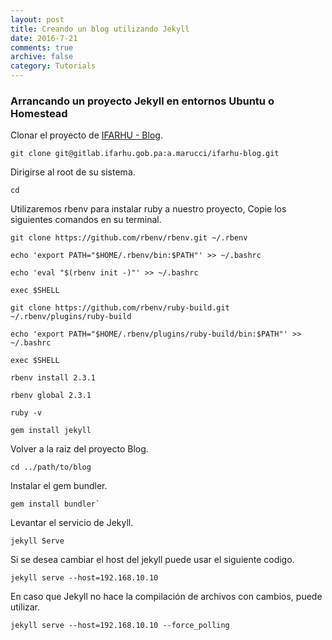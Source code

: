 ```yaml
---
layout: post
title: Creando un blog utilizando Jekyll
date: 2016-7-21
comments: true
archive: false
category: Tutorials
---
```


### Arrancando un proyecto Jekyll en entornos Ubuntu o Homestead

Clonar el proyecto de [IFARHU - Blog](git@gitlab.ifarhu.gob.pa:a.marucci/ifarhu-blog.git).

~~~
git clone git@gitlab.ifarhu.gob.pa:a.marucci/ifarhu-blog.git
~~~

Dirigirse al root de su sistema.

~~~
cd
~~~

Utilizaremos rbenv para instalar ruby a nuestro proyecto, Copie los siguientes comandos en su terminal.

~~~
git clone https://github.com/rbenv/rbenv.git ~/.rbenv

echo 'export PATH="$HOME/.rbenv/bin:$PATH"' >> ~/.bashrc

echo 'eval "$(rbenv init -)"' >> ~/.bashrc

exec $SHELL

git clone https://github.com/rbenv/ruby-build.git ~/.rbenv/plugins/ruby-build

echo 'export PATH="$HOME/.rbenv/plugins/ruby-build/bin:$PATH"' >> ~/.bashrc

exec $SHELL

rbenv install 2.3.1

rbenv global 2.3.1

ruby -v

gem install jekyll
~~~

Volver a la raiz del proyecto Blog.

~~~
cd ../path/to/blog
~~~

Instalar el gem bundler.

~~~
gem install bundler`
~~~

Levantar el servicio de Jekyll.

~~~
jekyll Serve
~~~

Si se desea cambiar el host del jekyll puede usar el siguiente codigo.

~~~
jekyll serve --host=192.168.10.10
~~~

En caso que Jekyll no hace la compilación de archivos con cambios, puede utilizar.

~~~
jekyll serve --host=192.168.10.10 --force_polling
~~~